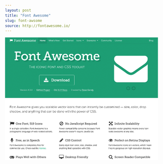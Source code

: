 ```yaml
---
layout: post
title: "Font Awesome"
slug: font-awsome
source: http://fontawesome.io/
---
```


<img src="/screenshots/font-awesome.png">
